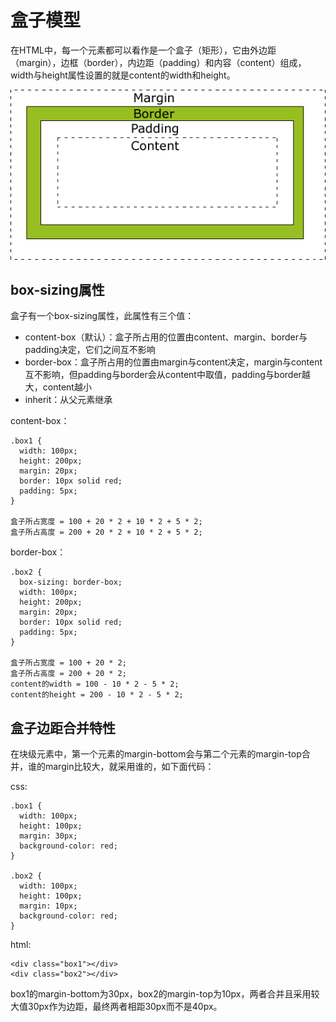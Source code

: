 # 盒子模型

在HTML中，每一个元素都可以看作是一个盒子（矩形），它由外边距（margin），边框（border），内边距（padding）和内容（content）组成，width与height属性设置的就是content的width和height。

![盒子模型](https://github.com/15992033543/notes/raw/master/img/box-model.gif)

## box-sizing属性

盒子有一个box-sizing属性，此属性有三个值：

* content-box（默认）：盒子所占用的位置由content、margin、border与padding决定，它们之间互不影响
* border-box：盒子所占用的位置由margin与content决定，margin与content互不影响，但padding与border会从content中取值，padding与border越大，content越小
* inherit：从父元素继承

content-box：

    .box1 {
      width: 100px;
      height: 200px;
      margin: 20px;
      border: 10px solid red;
      padding: 5px;
    }

    盒子所占宽度 = 100 + 20 * 2 + 10 * 2 + 5 * 2;
    盒子所占高度 = 200 + 20 * 2 + 10 * 2 + 5 * 2;

border-box：

    .box2 {
      box-sizing: border-box;
      width: 100px;
      height: 200px;
      margin: 20px;
      border: 10px solid red;
      padding: 5px;
    }

    盒子所占宽度 = 100 + 20 * 2;
    盒子所占高度 = 200 + 20 * 2;
    content的width = 100 - 10 * 2 - 5 * 2;
    content的height = 200 - 10 * 2 - 5 * 2;

## 盒子边距合并特性

在块级元素中，第一个元素的margin-bottom会与第二个元素的margin-top合并，谁的margin比较大，就采用谁的，如下面代码：

css:

    .box1 {
      width: 100px;
      height: 100px;
      margin: 30px;
      background-color: red;
    }

    .box2 {
      width: 100px;
      height: 100px;
      margin: 10px;
      background-color: red;
    }

html:

    <div class="box1"></div>
    <div class="box2"></div>

box1的margin-bottom为30px，box2的margin-top为10px，两者合并且采用较大值30px作为边距，最终两者相距30px而不是40px。